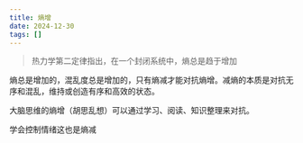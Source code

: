```yaml
---
title: 熵增
date: 2024-12-30
tags: []
---
```


> 热力学第二定律指出，在一个封闭系统中，熵总是趋于增加

熵总是增加的，混乱度总是增加的，只有熵减才能对抗熵增。减熵的本质是对抗无序和混乱，维持或创造有序和高效的状态。

大脑思维的熵增（胡思乱想）可以通过学习、阅读、知识整理来对抗。

学会控制情绪这也是熵减
